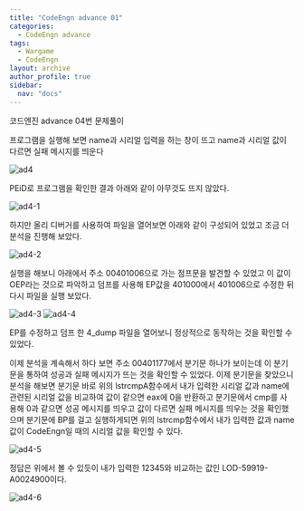 ```yaml
---
title: "CodeEngn advance 01"
categories:
  - CodeEngn advance
tags:
  - Wargame
  - CodeEngn
layout: archive
author_profile: true
sidebar:
  nav: "docs"
---
```


코드엔진 advance 04번 문제풀이

프로그램을 실행해 보면 name과 시리얼 입력을 하는 창이 뜨고 name과 시리얼 값이 다르면 실패 메시지를 띄운다

![ad4](https://user-images.githubusercontent.com/91646923/135479993-6664671d-822a-4726-9bc2-99a9e25c83c2.JPG)

PEiD로 프로그램을 확인한 결과 아래와 같이 아무것도 뜨지 않았다.

![ad4-1](https://user-images.githubusercontent.com/91646923/135480005-b4281228-8aba-4e07-abe1-60f002c7e5c6.JPG)

하지만 올리 디버거를 사용하여 파일을 열어보면 아래와 같이 구성되어 있었고 조금 더 분석을 진행해 보았다.

![ad4-2](https://user-images.githubusercontent.com/91646923/135480013-ed924aef-d57d-4ba6-bd9d-bef6da4d41b9.JPG)

실행을 해보니 아래에서 주소 00401006으로 가는 점프문을 발견할 수 있었고 이 값이 OEP라는 것으로 파악하고 덤프를 사용해 EP값을 401000에서 401006으로 수정한 뒤 다시 파일을 실행 보았다.

![ad4-3](https://user-images.githubusercontent.com/91646923/135480024-b529ff43-56f4-4c0d-a940-9a48c8434dbf.JPG)
![ad4-4](https://user-images.githubusercontent.com/91646923/135480033-ee00f9a9-88b0-472d-a530-c0edea77e2ad.JPG)

EP를 수정하고 덤프 한 4_dump 파일을 열어보니 정상적으로 동작하는 것을 확인할 수 있었다.

이제 분석을 계속해서 하다 보면 주소 00401177에서 분기문 하나가 보이는데 이 분기문을 통하여 성공과 실패 메시지가 뜨는 것을 확인할 수 있었다. 이제 분기문을 찾았으니 분석을 해보면 분기문 바로 위의 lstrcmpA함수에서 내가 입력한 시리얼 값과 name에 관련된 시리얼 값을 비교하여 값이 같으면 eax에 0을 반환하고 분기문에서 cmp를 사용해 0과 같으면 성공 메시지를 띄우고 값이 다르면 실패 메시지를 띄우는 것을 확인했으며 분기문에 BP를 걸고 실행하게되면 위의 lstrcmp함수에서 내가 입력한 값과 name값이 CodeEngn일 때의 시리얼 값을 확인할 수 있다.

![ad4-5](https://user-images.githubusercontent.com/91646923/135480057-636bad01-8999-4ea9-ab2f-b3aa4e56267a.JPG)

정답은 위에서 볼 수 있듯이 내가 입력한 12345와 비교하는 값인 LOD-59919-A0024900이다.

![ad4-6](https://user-images.githubusercontent.com/91646923/135480115-d2f6bf3d-845c-4c34-9d84-122daa89a411.JPG)
